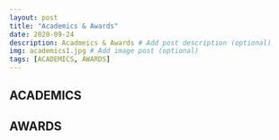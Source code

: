 ```yaml
---
layout: post
title: "Academics & Awards"
date: 2020-09-24
description: Acadmeics & Awards # Add post description (optional)
img: academics1.jpg # Add image post (optional)
tags: [ACADEMICS, AWARDS]
---
```


## ACADEMICS


## AWARDS








